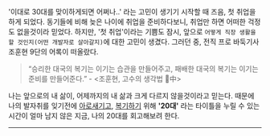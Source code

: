 '이대로 30대를 맞이하게되면 어쩌나..' 라는 고민이 생기기 시작할 때 즈음, 첫 취업을 하게 되었다. 동기들에 비해 늦은 나이에 취업을 준비하다보니, 취업만 하면 어떠한 걱정도 없을것이라 믿었다.
하지만, '첫 취업'이라는 기쁨도 잠시, 앞으로 `어떻게 직장 생활을 할 것인지(어떤 개발자로 살아갈지)`에 대한 고민이 생겼다. 그러던 중, 전직 프로 바둑기사 조훈현 9단의 어록이 떠올랐다.

 > “승리한 대국의 복기는 이기는 습관을 만들어주고, 패배한 대국의 복기는 이기는 준비를 만들어준다.” - <조훈현, 고수의 생각법 中>

나는 앞으로의 내 삶이, 어제까지의 내 삶과 크게 다르지 않을것이라고 믿는다.
때문에 나의 발자취를 잊기전에 [아로새기고](https://ko.dict.naver.com/#/search?query=%EC%95%84%EB%A1%9C%EC%83%88%EA%B8%B0%EB%8B%A4&range=all), [복기하기](https://ko.dict.naver.com/seo.nhn?id=17142501) 위해
**'20대'** 라는 타이틀을 누릴 수 있는 시간이 얼마 남지 않은 지금, 나의 20대를 회고해보려 한다.

---
